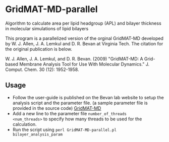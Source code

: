 GridMAT-MD-parallel
===================

Algorithm to calculate area per lipid headgroup (APL) and bilayer thickness in molecular simulations of lipid bilayers

This program is a parallelized version of the orginal GridMAT-MD developed by W. J. Allen, J. A. Lemkul and D. R. Bevan at Virginia Tech. The citation for the original publication is below.

W. J. Allen, J. A. Lemkul, and D. R. Bevan. (2009) "GridMAT-MD: A Grid-based Membrane Analysis Tool for Use With Molecular Dynamics." J. Comput. Chem. 30 (12): 1952-1958.

## Usage
* Follow the user-guide is published on the Bevan lab website to setup the analysis script and the parameter file. (a sample parameter file is provided in the source code) [GridMAT-MD](http://www.bevanlab.biochem.vt.edu/GridMAT-MD/)
* Add a new line to the parameter file ``` number_of_threads       <num_threads> ``` to specify how many threads to be used for the calculation.
* Run the script using ```perl GridMAT-MD-parallel.pl bilayer_analysis_param```

